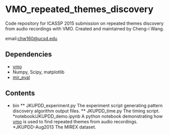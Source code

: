 VMO_repeated_themes_discovery
=============================

Code repository for ICASSP 2015 submission on repeated themes discovery from audio recordings with VMO. Created and maintained by Cheng-i Wang. 

email:chw160@ucsd.edu

## Dependencies ## 
* [vmo](https://github.com/wangsix/vmo) 
* Numpy, Scipy, matplotlib
* [mir_eval](https://github.com/craffel/mir_eval)

## Contents ##
* bin
** JKUPDD_experiment.py
	The experiment script generating pattern discovery algorithm output files. 
** JKUPDD_time.py
	The timing script.
*notebook/JKUPDD_demo.ipynb
	A python notebook demonstrating how [vmo](https://github.com/wangsix/vmo) is used to find repeated themes from audio recordings.  
*JKUPDD-Aug2013
	The MIREX dataset.


